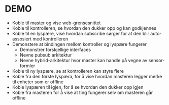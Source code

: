 DEMO
====

* Koble til master og vise web-grensesnittet
* Koble til kontrolleren, se hvordan den dukker opp og kan godkjennes
* Koble til en lyspære, vise hvordan subscribe sørger for at den blir auto-assosiert med kontrolleren
* Demonstere at bindingen mellom kontroller og lyspære fungerer
    * Demonstrer forskjellige interfaces
    * Nevne pubsub arkitektur
    * Nevne hybrid-arkitektur hvor master kan handle på vegne av sensor-formler
* Koble til ny lyspære, se at kontrolleren kan styre flere
* Koble fra den første lyspæra, for å vise hvordan masteren legger merke til enheter som er offline
* Koble lyspæren til igjen, for å se hvordan den dukker opp igjen
* Koble fra masteren for å vise at ting fungerer selv om masteren går offline

